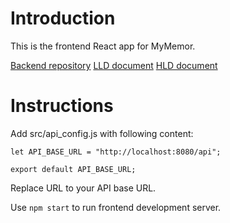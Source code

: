 # Introduction

This is the frontend React app for MyMemor.

[Backend repository](https://github.com/NitronR/mymemor_backend)
[LLD document](https://docs.google.com/document/d/1VNWo1OHmMWw6nGP4nQZClhhzYH3TYXlJkUJlk9lV21o/edit?folder=1GQL7aMUzLZGycn_jrl_xTeA55gcHg5mf)
[HLD document](https://docs.google.com/document/d/1yR4PEWdLWmctylmApSM0stllrzre35iYfvBDvoWa30U/edit?folder=1GQL7aMUzLZGycn_jrl_xTeA55gcHg5mf)

# Instructions

Add src/api_config.js with following content:

```
let API_BASE_URL = "http://localhost:8080/api";

export default API_BASE_URL;
```

Replace URL to your API base URL.

Use `npm start` to run frontend development server.
